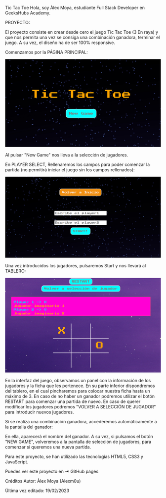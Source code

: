 Tic Tac Toe
Hola, soy Àlex Moya, estudiante Full Stack Developer en GeeksHubs Academy.

PROYECTO:

El proyecto consiste en crear desde cero el juego Tic Tac Toe (3 En raya) y que nos permita una vez se consiga una combinación ganadora, terminar el juego. A su vez, el diseño ha de ser 100% responsive.

Comenzamos por la PÁGINA PRINCIPAL:

![imagen](./img/INDEX.PNG)

Al pulsar "New Game" nos lleva a la selección de jugadores.

En PLAYER SELECT, Rellenaremos los campos para poder comenzar la partida (no permitirá iniciar el juego sin los campos rellenados):

![imagen](./img/playerselect.PNG)

Una vez introducidos los jugadores, pulsaremos Start y nos llevará al TABLERO: 

![imagen](./img/tablero.PNG)

En la interfaz del juego,  observamos un panel con la información de los jugadores y la ficha que les pertenece. En su parte inferior dispondremos del tablero, en el cual pincharemos para colocar nuestra ficha hasta un máximo de 3. En caso de no haber un ganador
podremos utilizar el botón RESTART para comenzar una partida de nuevo. En caso de querer modificar los jugadores podremos "VOLVER A SELECCIÓN DE JUGADOR" para introducir nuevos jugadores.

Si se realiza una combinación ganadora, accederemos automáticamente a la pantalla del ganador:



En ella, aparecerá el nombre del ganador. A su vez, si pulsamos el botón "NEW GAME", volveremos  a la pantalla de selección de jugadores, para comenzar si queremos una nueva partida.


Para este proyecto, se han utilizado las tecnologías HTML5, CSS3 y JavaScript.

Puedes ver este proyecto en ⇥ GitHub pages

Créditos
Autor: Àlex Moya (Alexm0u)

Última vez editado: 19/02/2023
